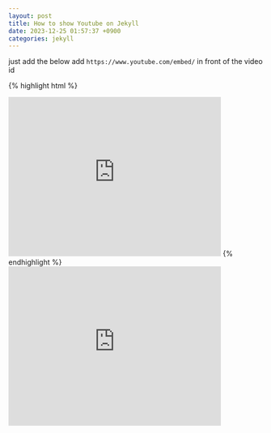 ```yaml
---
layout: post
title: How to show Youtube on Jekyll
date: 2023-12-25 01:57:37 +0900
categories: jekyll
---
```




just add the below
add `https://www.youtube.com/embed/` in front of the video id

{% highlight html %}
<iframe width="420" height="315" src="https://www.youtube.com/embed/s17bmlrFXSg" frameborder="0" allowfullscreen></iframe>
{% endhighlight %}


<iframe width="420" height="315" src="https://www.youtube.com/embed/s17bmlrFXSg" frameborder="0" allowfullscreen></iframe>